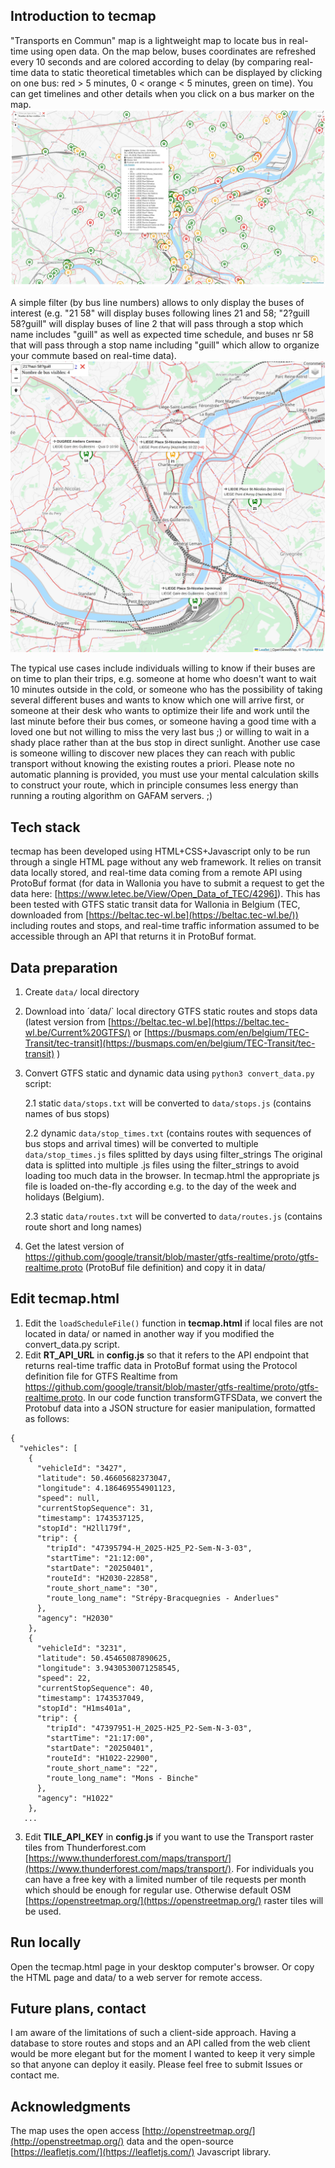 ## Introduction to tecmap
"Transports en Commun" map is a lightweight map to locate bus in real-time using open data. On the map below, buses coordinates are refreshed every 10 seconds and are colored according to delay (by comparing real-time data to static theoretical timetables which can be displayed by clicking on one bus: red > 5 minutes, 0 < orange < 5 minutes, green on time).  You can get timelines and other details when you click on a bus marker on the map.
![tecmap](tecmap-liege.jpg?raw=true "Tecmap in Liège, Belgium")

A simple filter (by bus line numbers) allows to only display the buses of interest (e.g. "21 58" will display buses following lines 21 and 58; "2?guill 58?guill" will display buses of line 2 that will pass through a stop which name includes "guill" as well as expected time schedule, and buses nr 58 that will pass through a stop name including "guill" which allow to organize your commute based on real-time data).
![tecmap](tecmap-filters.jpg?raw=true "Filter in Tecmap")

The typical use cases include individuals willing to know if their buses are on time to plan their trips, e.g. someone at home who doesn't want to wait 10 minutes outside in the cold, or someone who has the possibility of taking several different buses and wants to know which one will arrive first, or someone at their desk who wants to optimize their life and work until the last minute before their bus comes, or someone having a good time with a loved one but not willing to miss the very last bus ;) or willing to wait in a shady place rather than at the bus stop in direct sunlight. Another use case is someone willing to discover new places they can reach with public transport without knowing the existing routes a priori. Please note no automatic planning is provided, you must use your mental calculation skills to construct your route, which in principle consumes less energy than running a routing algorithm on GAFAM servers. ;)

## Tech stack
tecmap has been developed using HTML+CSS+Javascript only to be run through a single HTML page without any web framework. It relies on transit data locally stored, and real-time data coming from a remote API using ProtoBuf format (for data in Wallonia you have to submit a request to get the data here: [https://www.letec.be/View/Open_Data_of_TEC/4296]).
This has been tested with GTFS static transit data for Wallonia in Belgium (TEC, downloaded from [https://beltac.tec-wl.be](https://beltac.tec-wl.be/))
including routes and stops, and real-time traffic information assumed to be accessible through an API that returns it in ProtoBuf format.


## Data preparation
1. Create `data/` local directory
   
2. Download into ´data/` local directory GTFS static routes and stops data (latest version from [https://beltac.tec-wl.be](https://beltac.tec-wl.be/Current%20GTFS/) or [https://busmaps.com/en/belgium/TEC-Transit/tec-transit](https://busmaps.com/en/belgium/TEC-Transit/tec-transit) )
   
3. Convert GTFS static and dynamic data using `python3 convert_data.py` script:

    2.1 static `data/stops.txt` will be converted to `data/stops.js`  (contains names of bus stops)
   
    2.2 dynamic `data/stop_times.txt` (contains routes with sequences of bus stops and arrival times) will be converted to multiple `data/stop_times.js` files splitted by days using filter_strings 
   The original data is splitted into multiple .js files using the filter_strings to avoid loading too much data in the browser. In tecmap.html the appropriate js file is loaded on-the-fly according e.g. to the day of the week and holidays (Belgium).

    2.3 static `data/routes.txt` will be converted to `data/routes.js`  (contains route short and long names)

4. Get the latest version of https://github.com/google/transit/blob/master/gtfs-realtime/proto/gtfs-realtime.proto (ProtoBuf file definition) and copy it in data/


## Edit tecmap.html
1. Edit the `loadScheduleFile()` function in **tecmap.html** if local files are not located in data/ or named in another way if you modified the convert_data.py script.
3. Edit **RT_API_URL** in **config.js** so that it refers to the API endpoint that returns real-time traffic data in ProtoBuf format using the Protocol definition file for GTFS Realtime from https://github.com/google/transit/blob/master/gtfs-realtime/proto/gtfs-realtime.proto. In our code function transformGTFSData, we convert the Protobuf data into a JSON structure for easier manipulation, formatted as follows:

```
{
  "vehicles": [
    {
      "vehicleId": "3427",
      "latitude": 50.46605682373047,
      "longitude": 4.186469554901123,
      "speed": null,
      "currentStopSequence": 31,
      "timestamp": 1743537125,
      "stopId": "H2ll179f",
      "trip": {
        "tripId": "47395794-H_2025-H25_P2-Sem-N-3-03",
        "startTime": "21:12:00",
        "startDate": "20250401",
        "routeId": "H2030-22858",
        "route_short_name": "30",
        "route_long_name": "Strépy-Bracquegnies - Anderlues"
      },
      "agency": "H2030"
    },
    {
      "vehicleId": "3231",
      "latitude": 50.45465087890625,
      "longitude": 3.9430530071258545,
      "speed": 22,
      "currentStopSequence": 40,
      "timestamp": 1743537049,
      "stopId": "H1ms401a",
      "trip": {
        "tripId": "47397951-H_2025-H25_P2-Sem-N-3-03",
        "startTime": "21:17:00",
        "startDate": "20250401",
        "routeId": "H1022-22900",
        "route_short_name": "22",
        "route_long_name": "Mons - Binche"
      },
      "agency": "H1022"
    },
   ...
```


3. Edit **TILE_API_KEY** in **config.js** if you want to use the Transport raster tiles from Thunderforest.com [https://www.thunderforest.com/maps/transport/](https://www.thunderforest.com/maps/transport/). For individuals you can have a free key with a limited number of tile requests per month which should be enough for regular use. Otherwise default OSM [https://openstreetmap.org/](https://openstreetmap.org/) raster tiles will be used.

## Run locally
Open the tecmap.html page in your desktop computer's browser. Or copy the HTML page and data/ to a web server for remote access.

## Future plans, contact
I am aware of the limitations of such a client-side approach. 
Having a database to store routes and stops and an API called from the web client would be more elegant but for the moment I wanted to keep it very simple so that anyone can deploy it easily.
Please feel free to submit Issues or contact me.

## Acknowledgments
The map uses the open access [http://openstreetmap.org/](http://openstreetmap.org/) data and the open-source [https://leafletjs.com/](https://leafletjs.com/) Javascript library.





